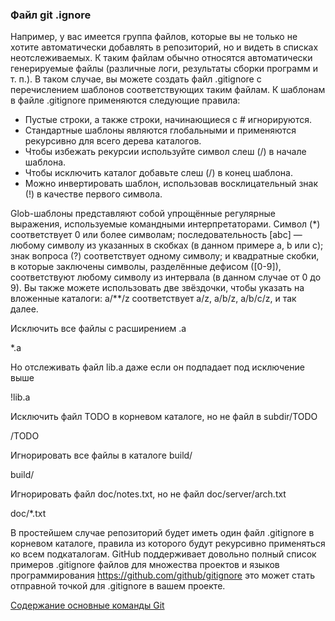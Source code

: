 ### Файл git .ignore

Например, у вас имеется группа файлов, которые вы не только не хотите автоматически
добавлять в репозиторий, но и видеть в списках неотслеживаемых. К таким файлам обычно
относятся автоматически генерируемые файлы (различные логи, результаты сборки
программ и т. п.). В таком случае, вы можете создать файл .gitignore с перечислением
шаблонов соответствующих таким файлам.
К шаблонам в файле .gitignore применяются следующие правила:

- Пустые строки, а также строки, начинающиеся с # игнорируются.
- Стандартные шаблоны являются глобальными и применяются рекурсивно для всего
дерева каталогов.
- Чтобы избежать рекурсии используйте символ слеш (/) в начале шаблона.
- Чтобы исключить каталог добавьте слеш (/) в конец шаблона.
- Можно инвертировать шаблон, использовав восклицательный знак (!) в качестве
первого символа.

Glob-шаблоны представляют собой упрощённые регулярные выражения, используемые
командными интерпретаторами. Символ (*) соответствует 0 или более символам;
последовательность [abc] — любому символу из указанных в скобках (в данном примере a, b
или c); знак вопроса (?) соответствует одному символу; и квадратные скобки, в которые
заключены символы, разделённые дефисом ([0-9]), соответствуют любому символу из
интервала (в данном случае от 0 до 9). Вы также можете использовать две звёздочки, чтобы
указать на вложенные каталоги: a/**/z соответствует a/z, a/b/z, a/b/c/z, и так далее.

Исключить все файлы с расширением .a

*.a

Но отслеживать файл lib.a даже если он подпадает под исключение выше

!lib.a

Исключить файл TODO в корневом каталоге, но не файл в subdir/TODO

/TODO

Игнорировать все файлы в каталоге build/

build/

Игнорировать файл doc/notes.txt, но не файл doc/server/arch.txt

doc/*.txt

В простейшем случае репозиторий будет иметь один файл .gitignore в
корневом каталоге, правила из которого будут рекурсивно применяться ко
всем подкаталогам.
GitHub поддерживает довольно полный список примеров .gitignore файлов
для множества проектов и языков программирования <https://github.com/github/gitignore>
это может стать отправной точкой для .gitignore в вашем проекте.

[Содержание основные команды Git](./basic_git_comands.md)
